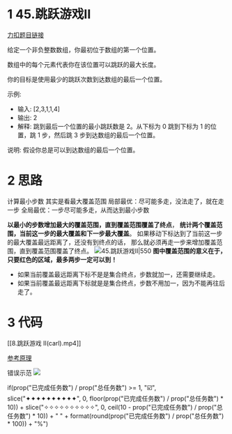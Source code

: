 # 1 45.跳跃游戏II

[力扣题目链接](https://leetcode-cn.com/problems/jump-game-ii/)


给定一个非负整数数组，你最初位于数组的第一个位置。

数组中的每个元素代表你在该位置可以跳跃的最大长度。

你的目标是使用最少的跳跃次数到达数组的最后一个位置。

示例:

-   输入: [2,3,1,1,4]
-   输出: 2
-   解释: 跳到最后一个位置的最小跳跃数是 2。从下标为 0 跳到下标为 1 的位置，跳 1 步，然后跳 3 步到达数组的最后一个位置。

说明: 假设你总是可以到达数组的最后一个位置。

# 2 思路
计算最小步数
其实是看最大覆盖范围
局部最优：尽可能多走，没法走了，就在走一步
全局最优：一步尽可能多走，从而达到最小步数


**以最小的步数增加最大的覆盖范围，直到覆盖范围覆盖了终点**，
**统计两个覆盖范围，当前这一步的最大覆盖和下一步最大覆盖**。
如果移动下标达到了当前这一步的最大覆盖最远距离了，还没有到终点的话，
那么就必须再走一步来增加覆盖范围，直到覆盖范围覆盖了终点。
![45.跳跃游戏II|550](https://img-blog.csdnimg.cn/20201201232309103.png)
**图中覆盖范围的意义在于，只要红色的区域，最多两步一定可以到！**


-   如果当前覆盖最远距离下标不是是集合终点，步数就加一，还需要继续走。
-   如果当前覆盖最远距离下标就是是集合终点，步数不用加一，因为不能再往后走了。

# 3 代码
[[8.跳跃游戏 II(carl).mp4]]


[参考原理](https://www.bilibili.com/video/BV1SA41147aU?spm_id_from=333.337.search-card.all.click)

错误示范
![](https://s1.vika.cn/space/2022/05/31/7ffc2c659dbe428eb15c890eaa21c89d)


if(prop("已完成任务数") / prop("总任务数") >= 1, "☑️", slice("✦✦✦✦✦✦✦✦✦✦", 0, floor(prop("已完成任务数") / prop("总任务数") * 10)) + slice("✧✧✧✧✧✧✧✧✧✧", 0, ceil(10 - prop("已完成任务数") / prop("总任务数") * 10)) + " " + format(round(prop("已完成任务数") / prop("总任务数") * 100)) + "%")